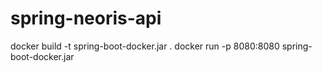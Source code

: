 # spring-neoris-api
docker build -t spring-boot-docker.jar .
docker run -p 8080:8080 spring-boot-docker.jar
